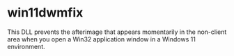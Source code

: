 # win11dwmfix
This DLL prevents the afterimage that appears momentarily in the non-client area when you open a Win32 application window in a Windows 11 environment.

